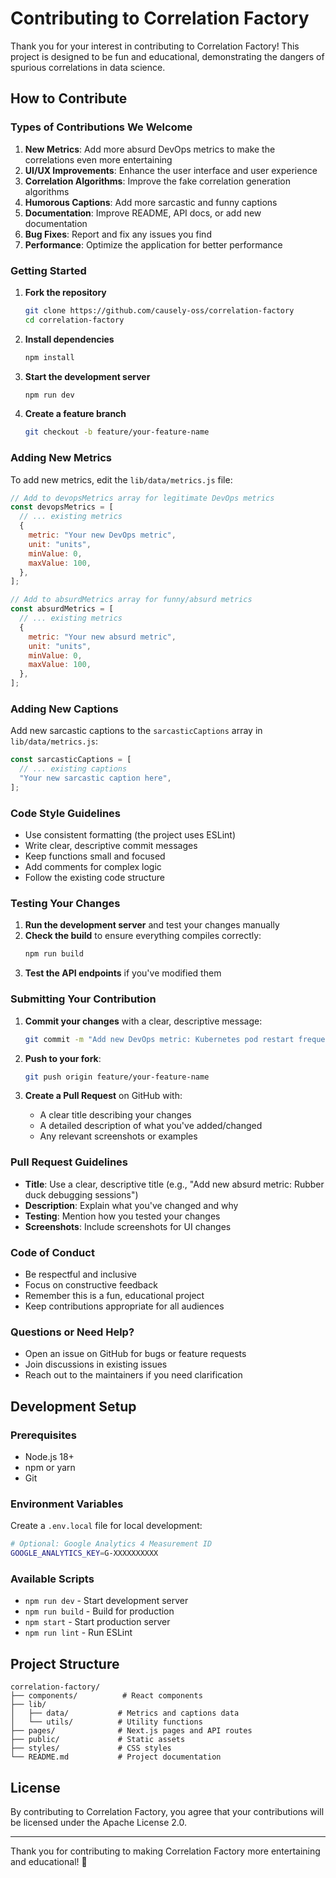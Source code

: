 # Contributing to Correlation Factory

Thank you for your interest in contributing to Correlation Factory! This project is designed to be fun and educational, demonstrating the dangers of spurious correlations in data science.

## How to Contribute

### Types of Contributions We Welcome

1. **New Metrics**: Add more absurd DevOps metrics to make the correlations even more entertaining
2. **UI/UX Improvements**: Enhance the user interface and user experience
3. **Correlation Algorithms**: Improve the fake correlation generation algorithms
4. **Humorous Captions**: Add more sarcastic and funny captions
5. **Documentation**: Improve README, API docs, or add new documentation
6. **Bug Fixes**: Report and fix any issues you find
7. **Performance**: Optimize the application for better performance

### Getting Started

1. **Fork the repository**

   ```bash
   git clone https://github.com/causely-oss/correlation-factory
   cd correlation-factory
   ```

2. **Install dependencies**

   ```bash
   npm install
   ```

3. **Start the development server**

   ```bash
   npm run dev
   ```

4. **Create a feature branch**
   ```bash
   git checkout -b feature/your-feature-name
   ```

### Adding New Metrics

To add new metrics, edit the `lib/data/metrics.js` file:

```javascript
// Add to devopsMetrics array for legitimate DevOps metrics
const devopsMetrics = [
  // ... existing metrics
  {
    metric: "Your new DevOps metric",
    unit: "units",
    minValue: 0,
    maxValue: 100,
  },
];

// Add to absurdMetrics array for funny/absurd metrics
const absurdMetrics = [
  // ... existing metrics
  {
    metric: "Your new absurd metric",
    unit: "units",
    minValue: 0,
    maxValue: 100,
  },
];
```

### Adding New Captions

Add new sarcastic captions to the `sarcasticCaptions` array in `lib/data/metrics.js`:

```javascript
const sarcasticCaptions = [
  // ... existing captions
  "Your new sarcastic caption here",
];
```

### Code Style Guidelines

- Use consistent formatting (the project uses ESLint)
- Write clear, descriptive commit messages
- Keep functions small and focused
- Add comments for complex logic
- Follow the existing code structure

### Testing Your Changes

1. **Run the development server** and test your changes manually
2. **Check the build** to ensure everything compiles correctly:
   ```bash
   npm run build
   ```
3. **Test the API endpoints** if you've modified them

### Submitting Your Contribution

1. **Commit your changes** with a clear, descriptive message:

   ```bash
   git commit -m "Add new DevOps metric: Kubernetes pod restart frequency"
   ```

2. **Push to your fork**:

   ```bash
   git push origin feature/your-feature-name
   ```

3. **Create a Pull Request** on GitHub with:
   - A clear title describing your changes
   - A detailed description of what you've added/changed
   - Any relevant screenshots or examples

### Pull Request Guidelines

- **Title**: Use a clear, descriptive title (e.g., "Add new absurd metric: Rubber duck debugging sessions")
- **Description**: Explain what you've changed and why
- **Testing**: Mention how you tested your changes
- **Screenshots**: Include screenshots for UI changes

### Code of Conduct

- Be respectful and inclusive
- Focus on constructive feedback
- Remember this is a fun, educational project
- Keep contributions appropriate for all audiences

### Questions or Need Help?

- Open an issue on GitHub for bugs or feature requests
- Join discussions in existing issues
- Reach out to the maintainers if you need clarification

## Development Setup

### Prerequisites

- Node.js 18+
- npm or yarn
- Git

### Environment Variables

Create a `.env.local` file for local development:

```bash
# Optional: Google Analytics 4 Measurement ID
GOOGLE_ANALYTICS_KEY=G-XXXXXXXXXX
```

### Available Scripts

- `npm run dev` - Start development server
- `npm run build` - Build for production
- `npm start` - Start production server
- `npm run lint` - Run ESLint

## Project Structure

```
correlation-factory/
├── components/          # React components
├── lib/
│   ├── data/           # Metrics and captions data
│   └── utils/          # Utility functions
├── pages/              # Next.js pages and API routes
├── public/             # Static assets
├── styles/             # CSS styles
└── README.md           # Project documentation
```

## License

By contributing to Correlation Factory, you agree that your contributions will be licensed under the Apache License 2.0.

---

Thank you for contributing to making Correlation Factory more entertaining and educational! 🎉
